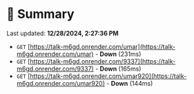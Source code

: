 # 📖 Summary
Last updated: **12/28/2024, 2:27:36 PM**

- `GET` [https://talk-m6gd.onrender.com/umar](https://talk-m6gd.onrender.com/umar) - **Down** (231ms)
- `GET` [https://talk-m6gd.onrender.com/9337](https://talk-m6gd.onrender.com/9337) - **Down** (165ms)
- `GET` [https://talk-m6gd.onrender.com/umar920](https://talk-m6gd.onrender.com/umar920) - **Down** (144ms)
